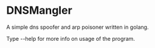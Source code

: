# DNSMangler
A simple dns spoofer and arp poisoner written in golang.

Type --help for more info on usage of the program.
